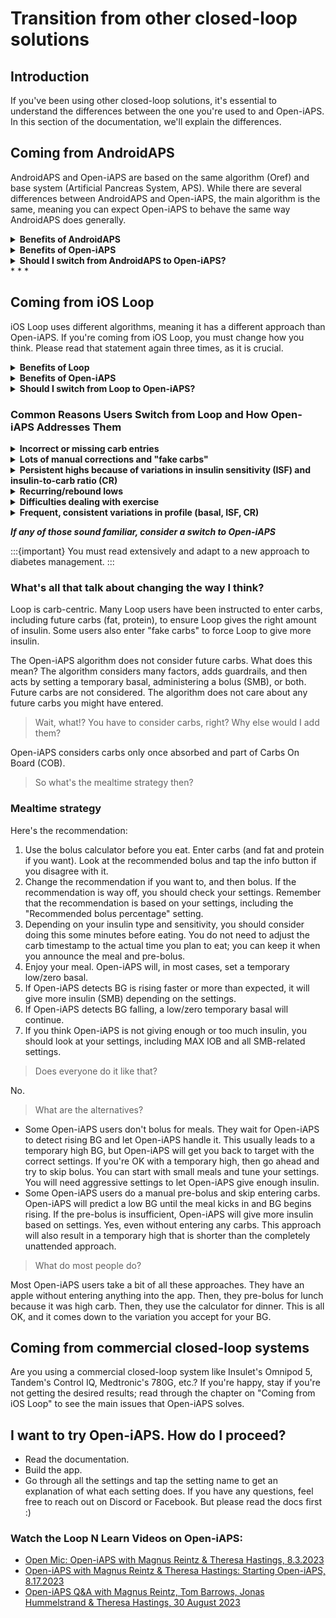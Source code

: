 # Transition from other closed-loop solutions

## Introduction
If you've been using other closed-loop solutions, it's essential to understand the differences between the one you're used to and Open-iAPS. In this section of the documentation, we'll explain the differences.


## Coming from AndroidAPS
AndroidAPS and Open-iAPS are based on the same algorithm (Oref) and base system (Artificial Pancreas System, APS). While there are several differences between AndroidAPS and Open-iAPS, the main algorithm is the same, 
meaning you can expect Open-iAPS to behave the same way AndroidAPS does generally.

<details>
  <summary><b>Benefits of AndroidAPS</b></summary>

* Custom automation
* Detailed reporting
* Working remote bolus (for caregivers, not working at the moment in Open-iAPS)
* A built-in learning program
</details>

<details>
<summary><b>Benefits of Open-iAPS</b></summary>

* Open-iAPS works on your iPhone and Apple Watch
* Open-iAPS has dynamic CR support
</details>

<details>
  <summary><b>Should I switch from AndroidAPS to Open-iAPS?</b></summary>
- If you have been successful with AndroidAPS but prefer the Apple ecosystem, you can easily transition to Open-iAPS. - If you've struggled to get stable BG with AndroidAPS, you may have the same issues with Open-iAPS.
  
Take some time to read the docs and fine-tune your settings. To get help from other users, join [Discord](https://discord.gg/dbe5Twav8D) or [Facebook](https://www.facebook.com/groups/1351938092206709/). Once your settings are in order, consider switching to Open-iAPS.
</details>
* * *

## Coming from iOS Loop
iOS Loop uses different algorithms, meaning it has a different approach than Open-iAPS. If you're coming from iOS Loop, you must change how you think. Please read that statement again three times, as it is crucial.

<details>
  <summary><b>Benefits of Loop</b></summary>

* A very clean, minimalistic user interface
* A built-in onboarding guide
* Simple settings
* A dedicated Loop Follow app for caregivers
</details>

<details>
  <summary><b>Benefits of Open-iAPS</b></summary>

* Unannounced meals
* Less user interaction/correction
* Dynamic ISF and CR
* Highly customizable temporary profiles
* Adaptive algorithm
</details>

<details>
  <summary><b>Should I switch from Loop to Open-iAPS?</b></summary>
If Loop works well for you, you should not switch to Open-iAPS.

Switching to Open-iAPS will not resolve Loop build issues. The build process is the same for both Loop and Open-iAPS.

If you find it difficult to understand how Loop works, Open-iAPS is even more complex.

You should consider switching to Open-iAPS if you've been using Loop for a while and have issues that Loop can't solve even after tweaking and re-tweaking your settings and profile. 
</details>

### Common Reasons Users Switch from Loop and How Open-iAPS Addresses Them

<details>
  <summary><b>Incorrect or missing carb entries</b></summary>
Open-iAPS has a feature called Unannounced Meals (UAM). With this option enabled and properly configured, Open-iAPS will react to rising BG by giving insulin through a Super Micro Bolus (SMB) even if no carbs are registered. UAM helps in two scenarios: forgetting to add carbs for a meal and entering carbs but not the correct amount.
</details>
<details>
  <summary><b>Lots of manual corrections and "fake carbs"</b></summary>
With UAM and SMB active and properly configured, Open-iAPS will make any necessary corrections. There is no need to add "fake carbs" to make Open-iAPS give insulin, as many Loop users are used to.
</details>
<details>
  <summary><b>Persistent highs because of variations in insulin sensitivity (ISF) and insulin-to-carb ratio (CR)</b></summary>
Many people with diabetes need more insulin as their BG rises. Because Loop uses constant, pre-set ISF and CR values; it cannot address the unexpected change in sensitivity. With dynamic ISF and dynamic CR enabled and properly configured, Open-iAPS will give enough insulin to lower those highs without user interaction. More aggressive settings might lead to a low. With less aggressive settings, it will take Open-iAPS some time to get BG back in range. The key is to find the effective balance between conservative and aggressive to meet your needs.
</details>
<details>
  <summary><b>Recurring/rebound lows</b></summary>
Properly configured, Open-iAPS will not give you insulin if you don't need it. A typical issue with Loop is that it stops delivering insulin when BG falls and then gives insulin from the "negative IOB" once BG starts rising again. For some users, this is too much insulin and leads to recurring lows. Properly configured, Open-iAPS will not overcompensate for the rapid BG rise after a low.
</details>
<details>
  <summary><b>Difficulties dealing with exercise</b></summary>
Exercise is good for everyone, including people with diabetes. People with insulin-dependent diabetes often struggle with lows during exercise and highs afterward. Open-iAPS has a built-in exercise mode that will reduce basal and ISF whenever you set a higher temporary BG target. Open-iAPS also has Profile Presets that can help you get the right amount of insulin during exercise. Profiles can also adjust CR, unlike temporary targets.
</details>
<details>
  <summary><b>Frequent, consistent variations in profile (basal, ISF, CR)</b></summary>
Illness, menstrual cycle, inactive days, active days, home office days, stressful events... In these situations, the overall insulin need differs from your usual need. Like Loop's Overrides, Open-iAPS has Profiles that can change basal rate, ISF, CR, and target BG within a pre-set timeframe. What Open-iAPS Profiles do that Loop Overrides do not do is provide the option to temporarily disable SMBs and apply adjustments to only basal, basal, and ISF, basal and CR, or all three.
</details>

<b><i>If any of those sound familiar, consider a switch to Open-iAPS</b></i>

:::{important}
You must read extensively and adapt to a new approach to diabetes management.
:::

### What's all that talk about changing the way I think?

Loop is carb-centric. Many Loop users have been instructed to enter carbs, including future carbs (fat, protein), to ensure Loop gives the right amount of insulin. Some users also enter "fake carbs" to force Loop to give more insulin.

The Open-iAPS algorithm does not consider future carbs. What does this mean? The algorithm considers many factors, adds guardrails, and then acts by setting a temporary basal, administering a bolus (SMB), or both. Future carbs are not considered. The algorithm does not care about any future carbs you might have entered.

> Wait, what!? You have to consider carbs, right? Why else would I add them?

Open-iAPS considers carbs only once absorbed and part of Carbs On Board (COB).

> So what's the mealtime strategy then?

### Mealtime strategy

Here's the recommendation:

1. Use the bolus calculator before you eat. Enter carbs (and fat and protein if you want). Look at the recommended bolus and tap the info button if you disagree with it. 
2. Change the recommendation if you want to, and then bolus. If the recommendation is way off, you should check your settings. Remember that the recommendation is based on your settings, including the "Recommended bolus percentage" setting.
3. Depending on your insulin type and sensitivity, you should consider doing this some minutes before eating. You do not need to adjust the carb timestamp to the actual time you plan to eat; you can keep it when you announce the meal and pre-bolus.
4. Enjoy your meal. Open-iAPS will, in most cases, set a temporary low/zero basal.
5. If Open-iAPS detects BG is rising faster or more than expected, it will give more insulin (SMB) depending on the settings.
6. If Open-iAPS detects BG falling, a low/zero temporary basal will continue.
7. If you think Open-iAPS is not giving enough or too much insulin, you should look at your settings, including MAX IOB and all SMB-related settings.

> Does everyone do it like that?

No. 

> What are the alternatives?

* Some Open-iAPS users don't bolus for meals. They wait for Open-iAPS to detect rising BG and let Open-iAPS handle it. This usually leads to a temporary high BG, but Open-iAPS will get you back to target with the correct settings. If you're OK with a temporary high, then go ahead and try to skip bolus. You can start with small meals and tune your settings. You will need aggressive settings to let Open-iAPS give enough insulin.
* Some Open-iAPS users do a manual pre-bolus and skip entering carbs. Open-iAPS will predict a low BG until the meal kicks in and BG begins rising. If the pre-bolus is insufficient, Open-iAPS will give more insulin based on settings. Yes, even without entering any carbs. This approach will also result in a temporary high that is shorter than the completely unattended approach.

> What do most people do?

Most Open-iAPS users take a bit of all these approaches. They have an apple without entering anything into the app. Then, they pre-bolus for lunch because it was high carb. Then, they use the calculator for dinner. This is all OK, and it comes down to the variation you accept for your BG. 

## Coming from commercial closed-loop systems

Are you using a commercial closed-loop system like Insulet's Omnipod 5, Tandem's Control IQ, Medtronic's 780G, etc.? If you're happy, stay if you're not getting the desired results; read through the chapter on "Coming from iOS Loop" to see the main issues that Open-iAPS solves.

## I want to try Open-iAPS. How do I proceed?

- Read the documentation. 
- Build the app. 
- Go through all the settings and tap the setting name to get an explanation of what each setting does.
If you have any questions, feel free to reach out on Discord or Facebook. But please read the docs first :)

### Watch the Loop N Learn Videos on Open-iAPS:
* [Open Mic: Open-iAPS with Magnus Reintz & Theresa Hastings, 8.3.2023](https://youtu.be/Jubfy-s9URI?si=cKOMb2mcHzBJdPIb)
* [Open-iAPS with Magnus Reintz & Theresa Hastings: Starting Open-iAPS, 8.17.2023](https://youtu.be/9I1nuHbcUHo?si=wlRurW3Qh_60ss2d)
* [Open-iAPS Q&A with Magnus Reintz, Tom Barrows, Jonas Hummelstrand & Theresa Hastings, 30 August 2023](https://youtu.be/Li3AKjSrdPw?si=WwLctkAGjVsbDLNs)




